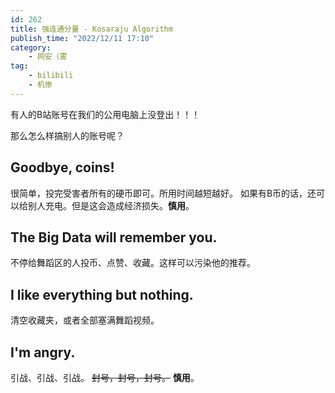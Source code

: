 ```yaml
---
id: 262
title: 强连通分量 - Kosaraju Algorithm
publish_time: "2022/12/11 17:10"
category:
    - 网安（雾
tag:
    - bilibili
    - 机惨
---
```


<!-- 水文 -->

有人的B站账号在我们的公用电脑上没登出！！！

那么怎么样搞别人的账号呢？

## Goodbye, coins!

很简单，投完受害者所有的硬币即可。所用时间越短越好。
如果有B币的话，还可以给别人充电。但是这会造成经济损失。<strong>慎用</strong>。

## The Big Data will remember you.

不停给舞蹈区的人投币、点赞、收藏。这样可以污染他的推荐。

## I like everything but nothing.

清空收藏夹，或者全部塞满舞蹈视频。

## I'm angry.

引战、引战、引战。
<del>封号，封号，封号。</del>
<strong>慎用</strong>。
